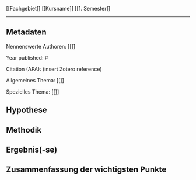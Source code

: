 [[Fachgebiet]] [[Kursname]] [[1. Semester]]

---

## Metadaten

Nennenswerte Authoren: [[]]

Year published: #

Citation (APA): (insert Zotero reference)

Allgemeines Thema: [[]]

Spezielles Thema: [[]]

## Hypothese



## Methodik



## Ergebnis(-se)



## Zusammenfassung der wichtigsten Punkte




## 